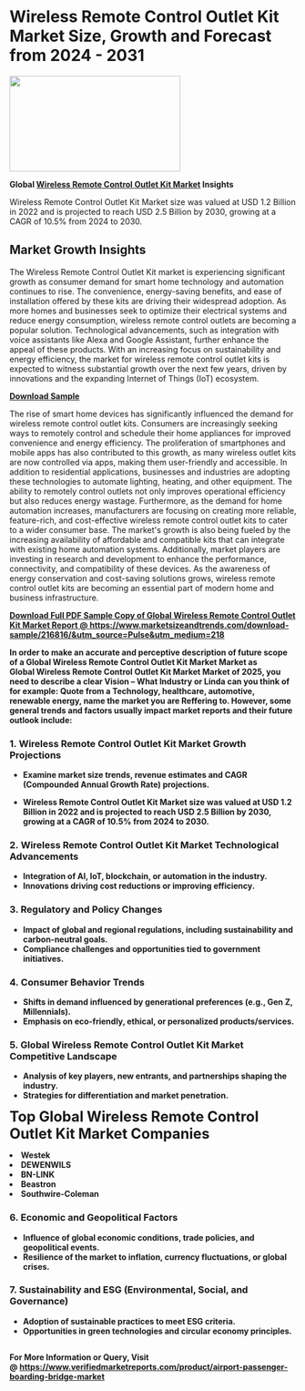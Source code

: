 <H1>Wireless Remote Control Outlet Kit Market Size, Growth and Forecast from 2024 - 2031</H1><img class="aligncenter size-medium wp-image-584254" src="https://thirdeyenews.in/wp-content/uploads/2024/09/Global-Market-Research-300x168.jpeg" alt="" width="300" height="168" /><p><strong>Global&nbsp;<a href="https://www.marketsizeandtrends.com/download-sample/216816/&amp;utm_source=Pulse&amp;utm_medium=218">Wireless Remote Control Outlet Kit Market</a> Insights</strong></p><p>Wireless Remote Control Outlet Kit Market size was valued at USD 1.2 Billion in 2022 and is projected to reach USD 2.5 Billion by 2030, growing at a CAGR of 10.5% from 2024 to 2030.</p><p><h2>Market Growth Insights</h2> <p>The Wireless Remote Control Outlet Kit market is experiencing significant growth as consumer demand for smart home technology and automation continues to rise. The convenience, energy-saving benefits, and ease of installation offered by these kits are driving their widespread adoption. As more homes and businesses seek to optimize their electrical systems and reduce energy consumption, wireless remote control outlets are becoming a popular solution. Technological advancements, such as integration with voice assistants like Alexa and Google Assistant, further enhance the appeal of these products. With an increasing focus on sustainability and energy efficiency, the market for wireless remote control outlet kits is expected to witness substantial growth over the next few years, driven by innovations and the expanding Internet of Things (IoT) ecosystem.</p> <p><strong><a href="#">Download Sample</a></strong></p> <p>The rise of smart home devices has significantly influenced the demand for wireless remote control outlet kits. Consumers are increasingly seeking ways to remotely control and schedule their home appliances for improved convenience and energy efficiency. The proliferation of smartphones and mobile apps has also contributed to this growth, as many wireless outlet kits are now controlled via apps, making them user-friendly and accessible. In addition to residential applications, businesses and industries are adopting these technologies to automate lighting, heating, and other equipment. The ability to remotely control outlets not only improves operational efficiency but also reduces energy wastage. Furthermore, as the demand for home automation increases, manufacturers are focusing on creating more reliable, feature-rich, and cost-effective wireless remote control outlet kits to cater to a wider consumer base. The market's growth is also being fueled by the increasing availability of affordable and compatible kits that can integrate with existing home automation systems. Additionally, market players are investing in research and development to enhance the performance, connectivity, and compatibility of these devices. As the awareness of energy conservation and cost-saving solutions grows, wireless remote control outlet kits are becoming an essential part of modern home and business infrastructure.</p> <p><strong><a href="#"></p><p><span class=""><strong>Download Full PDF Sample Copy of Global Wireless Remote Control Outlet Kit Market Report</strong> @ <a href="https://www.marketsizeandtrends.com/download-sample/216816/&amp;utm_source=Pulse&amp;utm_medium=218" target="_blank">https://www.marketsizeandtrends.com/download-sample/216816/&amp;utm_source=Pulse&amp;utm_medium=218</a></span></p><p>In order to make an accurate and perceptive description of future scope of a Global&nbsp;Wireless Remote Control Outlet Kit Market Market as Global&nbsp;Wireless Remote Control Outlet Kit Market Market of 2025, you need to describe a clear Vision &ndash; What Industry or Linda can you think of for example: Quote from a Technology, healthcare, automotive, renewable energy, name the market you are Reffering to. However, some general trends and factors usually impact market reports and their future outlook include:</p><h3>1.&nbsp;<strong>Wireless Remote Control Outlet Kit Market Growth Projections</strong></h3><ul><li>Examine market size trends, revenue estimates and CAGR (Compounded Annual Growth Rate) projections.</li><li><p>Wireless Remote Control Outlet Kit Market size was valued at USD 1.2 Billion in 2022 and is projected to reach USD 2.5 Billion by 2030, growing at a CAGR of 10.5% from 2024 to 2030.</p></li></ul><h3>2.&nbsp;<strong>Wireless Remote Control Outlet Kit Market Technological Advancements</strong></h3><ul><li>Integration of AI, IoT, blockchain, or automation in the industry.</li><li>Innovations driving cost reductions or improving efficiency.</li></ul><h3>3.&nbsp;<strong>Regulatory and Policy Changes</strong></h3><ul><li>Impact of global and regional regulations, including sustainability and carbon-neutral goals.</li><li>Compliance challenges and opportunities tied to government initiatives.</li></ul><h3>4.&nbsp;<strong>Consumer Behavior Trends</strong></h3><ul><li>Shifts in demand influenced by generational preferences (e.g., Gen Z, Millennials).</li><li>Emphasis on eco-friendly, ethical, or personalized products/services.</li></ul><h3>5.&nbsp;<strong>Global Wireless Remote Control Outlet Kit Market Competitive Landscape</strong></h3><ul><li>Analysis of key players, new entrants, and partnerships shaping the industry.</li><li>Strategies for differentiation and market penetration.</li></ul><p data-pm-slice="1 1 []"><span style="color: inherit; font-family: inherit; font-size: 25px;">Top Global Wireless Remote Control Outlet Kit Market Companies</span></p><div class="" data-test-id=""><p><li>Westek</li><li> DEWENWILS</li><li> BN-LINK</li><li> Beastron</li><li> Southwire-Coleman</li></p></div><h3>6.&nbsp;<strong>Economic and Geopolitical Factors</strong></h3><ul><li>Influence of global economic conditions, trade policies, and geopolitical events.</li><li>Resilience of the market to inflation, currency fluctuations, or global crises.</li></ul><h3>7.&nbsp;<strong>Sustainability and ESG (Environmental, Social, and Governance)</strong></h3><ul><li>Adoption of sustainable practices to meet ESG criteria.</li><li>Opportunities in green technologies and circular economy principles.</li></ul><h2><strong style="font-size: 14px;">For More Information or Query, Visit @&nbsp;</strong><a style="background-color: #ffffff; font-size: 14px;" href="https://www.marketsizeandtrends.com/report/wireless-remote-control-outlet-kit-market/" target="_blank">https://www.verifiedmarketreports.com/product/airport-passenger-boarding-bridge-market</a></h2>
